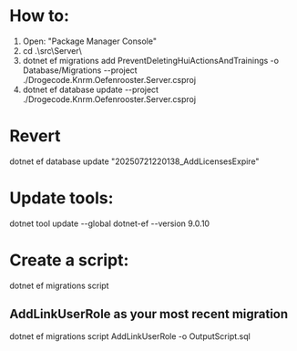 # How to:

1. Open: "Package Manager Console"
2. cd .\src\Server\
3. dotnet ef migrations add PreventDeletingHuiActionsAndTrainings -o Database/Migrations --project ./Drogecode.Knrm.Oefenrooster.Server.csproj
4. dotnet ef database update --project ./Drogecode.Knrm.Oefenrooster.Server.csproj

# Revert

dotnet ef database update "20250721220138_AddLicensesExpire"

# Update tools:

dotnet tool update --global dotnet-ef --version 9.0.10

# Create a script:

dotnet ef migrations script

## AddLinkUserRole as your most recent migration

dotnet ef migrations script AddLinkUserRole -o OutputScript.sql
